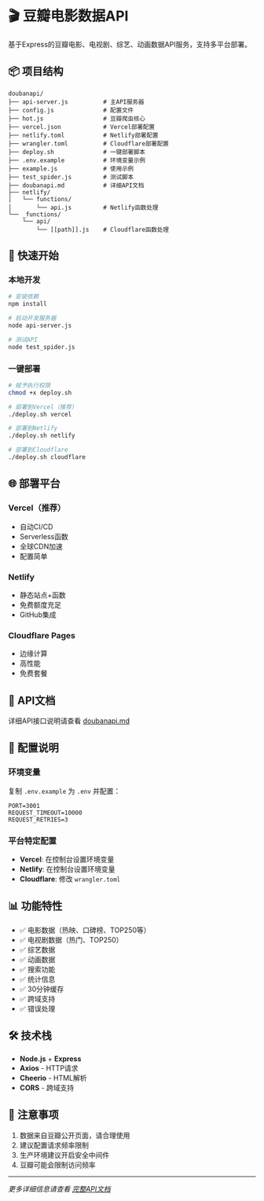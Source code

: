 # 🎬 豆瓣电影数据API

基于Express的豆瓣电影、电视剧、综艺、动画数据API服务，支持多平台部署。

## 📦 项目结构

```
doubanapi/
├── api-server.js          # 主API服务器
├── config.js              # 配置文件
├── hot.js                 # 豆瓣爬虫核心
├── vercel.json            # Vercel部署配置
├── netlify.toml           # Netlify部署配置
├── wrangler.toml          # Cloudflare部署配置
├── deploy.sh              # 一键部署脚本
├── .env.example           # 环境变量示例
├── example.js             # 使用示例
├── test_spider.js         # 测试脚本
├── doubanapi.md           # 详细API文档
├── netlify/
│   └── functions/
│       └── api.js         # Netlify函数处理
└── _functions/
    └── api/
        └── [[path]].js    # Cloudflare函数处理
```

## 🚀 快速开始

### 本地开发
```bash
# 安装依赖
npm install

# 启动开发服务器
node api-server.js

# 测试API
node test_spider.js
```

### 一键部署
```bash
# 赋予执行权限
chmod +x deploy.sh

# 部署到Vercel（推荐）
./deploy.sh vercel

# 部署到Netlify
./deploy.sh netlify

# 部署到Cloudflare
./deploy.sh cloudflare
```

## 🌐 部署平台

### Vercel（推荐）
- 自动CI/CD
- Serverless函数
- 全球CDN加速
- 配置简单

### Netlify
- 静态站点+函数
- 免费额度充足
- GitHub集成

### Cloudflare Pages
- 边缘计算
- 高性能
- 免费套餐

## 📖 API文档

详细API接口说明请查看 [doubanapi.md](./doubanapi.md)

## 🔧 配置说明

### 环境变量
复制 `.env.example` 为 `.env` 并配置：

```env
PORT=3001
REQUEST_TIMEOUT=10000
REQUEST_RETRIES=3
```

### 平台特定配置
- **Vercel**: 在控制台设置环境变量
- **Netlify**: 在控制台设置环境变量
- **Cloudflare**: 修改 `wrangler.toml`

## 📊 功能特性

- ✅ 电影数据（热映、口碑榜、TOP250等）
- ✅ 电视剧数据（热门、TOP250）
- ✅ 综艺数据
- ✅ 动画数据
- ✅ 搜索功能
- ✅ 统计信息
- ✅ 30分钟缓存
- ✅ 跨域支持
- ✅ 错误处理

## 🛠 技术栈

- **Node.js** + **Express**
- **Axios** - HTTP请求
- **Cheerio** - HTML解析
- **CORS** - 跨域支持

## 📝 注意事项

1. 数据来自豆瓣公开页面，请合理使用
2. 建议配置请求频率限制
3. 生产环境建议开启安全中间件
4. 豆瓣可能会限制访问频率

---
*更多详细信息请查看 [完整API文档](./doubanapi.md)*